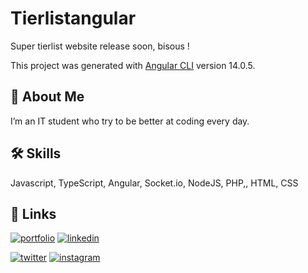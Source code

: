 # Tierlistangular
Super tierlist website release soon, bisous !

This project was generated with [Angular CLI](https://github.com/angular/angular-cli) version 14.0.5.


## 🚀 About Me
I’m an IT student who try to be better at coding every day.


## 🛠 Skills
Javascript, TypeScript, Angular, Socket.io, NodeJS, PHP,, HTML, CSS

## 🔗 Links
[![portfolio](https://img.shields.io/badge/my_portfolio-000?style=for-the-badge&logo=ko-fi&logoColor=white)](https://burneljustin.fr/portfolio)
[![linkedin](https://img.shields.io/badge/linkedin-0A66C2?style=for-the-badge&logo=linkedin&logoColor=white)](https://www.linkedin.com/in/justin-burnel-392070237/)

[![twitter](https://img.shields.io/badge/twitter-1DA1F2?style=for-the-badge&logo=twitter&logoColor=white)](https://twitter.com/JustinBurnel)
[![instagram](https://img.shields.io/badge/Instagram-E4405F?style=for-the-badge&logo=instagram&logoColor=white)](https://www.instagram.com/justinBurnel/?hl=fr)

